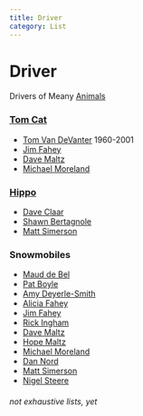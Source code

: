```yaml
---
title: Driver
category: List
---
```

# Driver

Drivers of Meany [Animals](/Machine)

### [Tom Cat](/Machine/Tomcat)

* [Tom Van DeVanter](/Person/Tom-Van-DeVanter) 1960-2001
* [Jim Fahey](/Person/Jim-Fahey)
* [Dave Maltz](/Person/Dave-Maltz)
* [Michael Moreland](/Person/Michael-Moreland)

### [Hippo](/Machine/Hippo)

* [Dave Claar](/Person/Dave-Claar)
* [Shawn Bertagnole](/Person/Shawn-Bertagnole)
* [Matt Simerson](/Person/Matt-Simerson)

### Snowmobiles

* [Maud de Bel](/Person/Maud-de-Bel)
* [Pat Boyle](/Person/Pat-Boyle)
* [Amy Deyerle-Smith](/Person/Amy-Deyerle-Smith)
* [Alicia Fahey](/Person/Alicia-Fahey)
* [Jim Fahey](/Person/Jim-Fahey)
* [Rick Ingham](/Person/Rick-Ingham)
* [Dave Maltz](/Person/Dave-Maltz)
* [Hope Maltz](/Person/Hope-Maltz)
* [Michael Moreland](/Person/Michael-Moreland)
* [Dan Nord](/Person/Dan-Nord)
* [Matt Simerson](/Person/Matt-Simerson)
* [Nigel Steere](/Person/Nigel-Steere)


###### not exhaustive lists, yet
